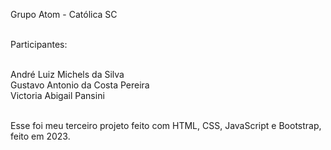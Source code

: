 Grupo Atom - Católica SC

<br> Participantes: 

<br> André Luiz Michels da Silva
<br> Gustavo Antonio da Costa Pereira
<br> Victoria Abigail Pansini

<br> Esse foi meu terceiro projeto feito com HTML, CSS, JavaScript e Bootstrap, feito em 2023.
